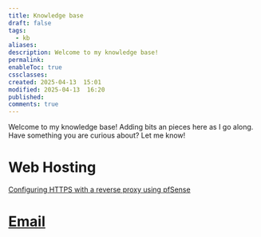 ```yaml
---
title: Knowledge base
draft: false
tags:
  - kb
aliases: 
description: Welcome to my knowledge base!
permalink: 
enableToc: true
cssclasses: 
created: 2025-04-13  15:01
modified: 2025-04-13  16:20
published: 
comments: true
---
```

 Welcome to my knowledge base! Adding bits an pieces here as I go along. Have something you are curious about? Let me know!

# Web Hosting
[Configuring HTTPS with a reverse proxy using pfSense](web_hosting/configure-https-with-a-reverse-proxy-using-pfsense.md) 

# [Email](Email/index.md)
